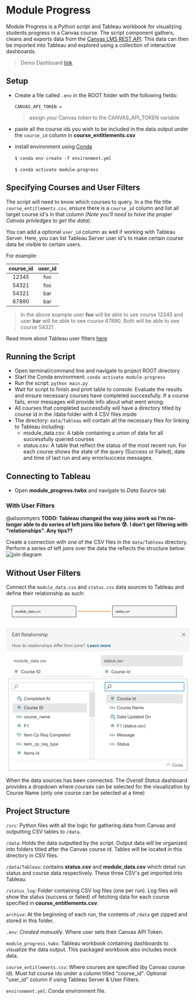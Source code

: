 # Module Progress

Module Progress is a Python script and Tableau workbook for visualizing students progress in a Canvas course. The script component gathers, cleans and exports data from the [Canvas LMS REST API](https://canvas.instructure.com/doc/api/index.html). This data can then be imported into Tableau and explored using a collection of interactive dashboards.

> Demo Dashboard [link](https://public.tableau.com/profile/marko1654#!/vizhome/ModuleProgress/StartHereOverallStatus)

## Setup

- Create a file called `.env` in the ROOT folder with the following fields:

  ```
  CANVAS_API_TOKEN =
  ```

  > assign your Canvas token to the CANVAS_API_TOKEN variable

- paste all the course ids you wish to be included in the data output under the `course_id` column in **course_entitlements.csv**

- install environment using [Conda](https://docs.conda.io/en/latest/)

  `$ conda env create -f environment.yml`

  `$ conda activate module-progress`

## Specifying Courses and User Filters

The script will need to know which courses to query. In a the file title `course_entitlements.csv`, ensure there is a `course_id` column and list all target course id's in that column _(Note you'll need to have the proper Canvas privledges to get the data)_.

You can add a optional `user_id` column as well if working with Tableau Server. Here, you can list Tableau Server user id's to make certain course data be visible to certain users.

For example:

| course_id     | user_id       |
|:-------------:|:-------------:|
| 12345         | foo           |
| 54321         | foo           |
| 54321         | bar           |
| 67890         | bar           |

> In the above example user **foo** will be able to see course 12345 and user **bar** will be able to see course 67890. Both will be able to see course 54321

Read more about Tableau user filters [here](https://help.tableau.com/current/pro/desktop/en-us/publish_userfilters_create.htm)

## Running the Script

- Open terminal/command line and navigate to project ROOT directory
- Start the Conda environment: `conda activate module-progress`
- Run the script: `python main.py`
- Wait for script to finish and print table to console. Evaluate the results and ensure necessary courses have completed successfully. If a course fails, error messages will provide info about what went wrong.
- All courses that completed successfully will have a directory titled by course id in the /data folder with 4 CSV files inside
- The directory: `data/Tableau` will contain all the necessary files for linking to Tableau including:
  - module_data.csv: A table containing a union of data for all successfully queried courses
  - status.csv: A table that reflect the status of the most recent run. For each course shows the state of the query (Success or Failed), date and time of last run and any error/success messages.

## Connecting to Tableau

- Open **module_progress.twbx** and navigate to _Data Source_ tab

### With User Filters

@alisonmyers
**TODO: Tableau changed the way joins work so I'm no-longer able to do series of left joins like before 😰. I don't get filtering with "relationships". Any tips??**

Create a connection with one of the CSV files in the `data/Tableau` directory. Perform a series of left joins over the data the reflects the structure below:
![join diagram](./_assets/joins.png)


## Without User Filters

Connect the `module_data.csv` and `status.csv` data sources to Tableau and define their relationship as such:
  ![relationship diagram](./_assets/relationship-diagram.png)
  ![edit relationship](./_assets/edit-relationship.png)

When the data sources has been connected. The _Overall Status_ dashboard provides a dropdown where courses can be selected for the visualization by Course Name (only one course can be selected at a time)

## Project Structure

`/src`: Python files with all the logic for gathering data from Canvas and outputting CSV tables to `/data`.

`/data`: Holds the data outputted by the script. Output data will be organized into folders titled after the Canvas course id. Tables will be located in this directory in CSV files.

`/data/Tableau`: contains **status.csv** and **module_data.csv** which detail run status and course data respectively. These three CSV's get imported into Tableau.

`/status_log`: Folder containing CSV log files (one per run). Log files will show the status (success or failed) of fetching data for each course specified in **course_entitlements.csv**.

`archive`: At the beginning of each run, the contents of `/data` get zipped and stored in this folder.

`.env`: _Created manually_. Where user sets their Canvas API Token.

`module_progress.twbx`: Tableau workbook containing dashboards to visualize the data output. This packaged workbook also includes mock data.

`course_entitlements.csv`: Where courses are specified (by Canvas course id). Must list course ids under a column titled "course_id". Optional "user_id" column if using Tableau Server & User Filters.

`environment.yml`: Conda environment file.
